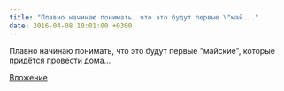 ```yaml
---
title: "Плавно начинаю понимать, что это будут первые \"май..."
date: 2016-04-08 10:01:00 +0300
---
```


Плавно начинаю понимать, что это будут первые "майские", которые придётся провести дома...

[Вложение](https://vk.com/photo41076938_409697515)
